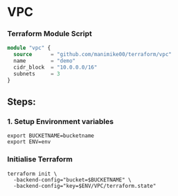 # VPC
### Terraform Module Script
```terraform
module "vpc" {
  source      = "github.com/manimike00/terraform/vpc"
  name        = "demo"
  cidr_block  = "10.0.0.0/16"
  subnets     = 3
}
```

## Steps:
### 1. Setup Environment variables
```shell
export BUCKETNAME=bucketname
export ENV=env
```
### Initialise Terraform
```shell
terraform init \
  -backend-config="bucket=$BUCKETNAME" \
  -backend-config="key=$ENV/VPC/terraform.state"
```
